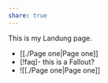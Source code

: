 ```yaml
---
share: true
---
```


This is my Landung page. 

- [[./Page one|Page one]]
- [!faq]- this is a Fallout?
- ![[./Page one|Page one]]